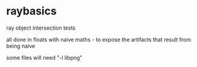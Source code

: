 # raybasics
ray object intersection tests

all done in floats with naive maths - to expose the artifacts that result from being naive

some files will need "-l libpng"
